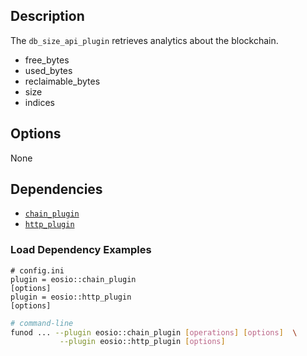 ## Description

The `db_size_api_plugin` retrieves analytics about the blockchain.

* free_bytes
* used_bytes
* reclaimable_bytes
* size
* indices

<!--
## Usage

```console
# Not available
```
-->

## Options

None

## Dependencies

* [`chain_plugin`](../chain_plugin/index.md)
* [`http_plugin`](../http_plugin/index.md)

### Load Dependency Examples

```console
# config.ini
plugin = eosio::chain_plugin
[options]
plugin = eosio::http_plugin
[options]
```
```sh
# command-line
funod ... --plugin eosio::chain_plugin [operations] [options]  \
           --plugin eosio::http_plugin [options]
```
